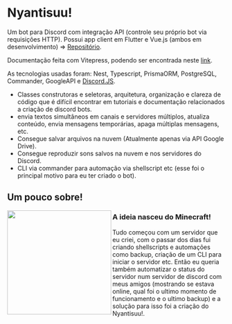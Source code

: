 # Nyantisuu!

Um bot para Discord com integração API (controle seu próprio bot via requisições HTTP). Possui app client em Flutter e Vue.js (ambos em desenvolvimento) => [Repositório](https://github.com/Nyantise/nyantisuu-front).

Documentação feita com Vitepress, podendo ser encontrada neste [link](https://nyantisuu.netlify.app).

As tecnologias usadas foram: Nest, Typescript, PrismaORM, PostgreSQL, Commander, GoogleAPI e [Discord.JS](https://discord.js.org).
- Classes construtoras e seletoras, arquitetura, organização e clareza de código que é difícil encontrar em tutoriais e documentação relacionados a criação de discord bots.
- envia textos simultâneos em canais e servidores múltiplos, atualiza conteúdo, envia mensagens temporárias, apaga múltiplas mensagens, etc.
- Consegue salvar arquivos na nuvem (Atualmente apenas via API Google Drive).
- Consegue reproduzir sons salvos na nuvem e nos servidores do Discord.
- CLI via commander para automação via shellscript etc (esse foi o principal motivo para eu ter criado o bot).

<h2>Um pouco sobre!</h2>
 
<img align="left" width="240px" src="https://i.imgur.com/k4Fu7T3.gif">
<p align="justify">
    <h3>A ideia nasceu do Minecraft!</h3>
    Tudo começou com um servidor que eu criei, com o passar dos dias fui criando shellscripts e automações como backup, criação de um CLI para iniciar o servidor etc. Então eu queria também automatizar o status do servidor num servidor de discord com meus amigos (mostrando se estava online, qual foi o ultimo momento de funcionamento e o ultimo backup) e a solução para isso foi a criação do Nyantisuu!.
</p>